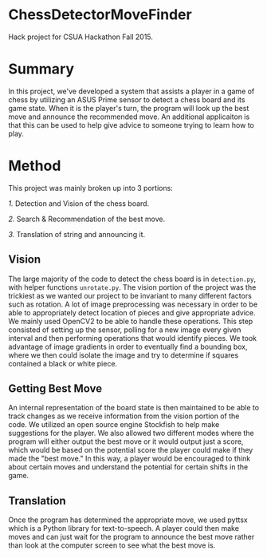 # ChessDetectorMoveFinder
Hack project for CSUA Hackathon Fall 2015.

# Summary
In this project, we've developed a system that assists a player in a game of chess by utilizing an ASUS Prime sensor to detect a chess board and its game state. When it is the player's turn, the program will look up the best move and announce the recommended move. An additional applicaiton is that this can be used to help give advice to someone trying to learn how to play.

# Method
This project was mainly broken up into 3 portions:

*1.* Detection and Vision of the chess board.

*2.* Search & Recommendation of the best move.

*3.* Translation of string and announcing it.


## Vision
The large majority of the code to detect the chess board is in `detection.py`, with helper functions `unrotate.py`.
The vision portion of the project was the trickiest as we wanted our project to be invariant to many different factors such as rotation. A lot of image preprocessing was necessary in order to be able to appropriately detect location of pieces and give appropriate advice. We mainly used OpenCV2 to be able to handle these operations. This step consisted of setting up the sensor, polling for a new image every given interval and then performing operations that would identify pieces. We took advantage of image gradients in order to eventually find a bounding box, where we then could isolate the image and try to determine if squares contained a black or white piece.

## Getting Best Move
An internal representation of the board state is then maintained to be able to track changes as we receive information from the vision portion of the code.
We utilized an open source engine Stockfish to help make suggestions for the player.
We also allowed two different modes where the program will either output the best move or it would output just a score, which would be based on the potential score the player could make if they made the "best move." In this way, a player would be encouraged to think about certain moves and understand the potential for certain shifts in the game.

## Translation
Once the program has determined the appropriate move, we used pyttsx which is a Python library for text-to-speech. A player could then make moves and can just wait for the program to announce the best move rather than look at the computer screen to see what the best move is.

